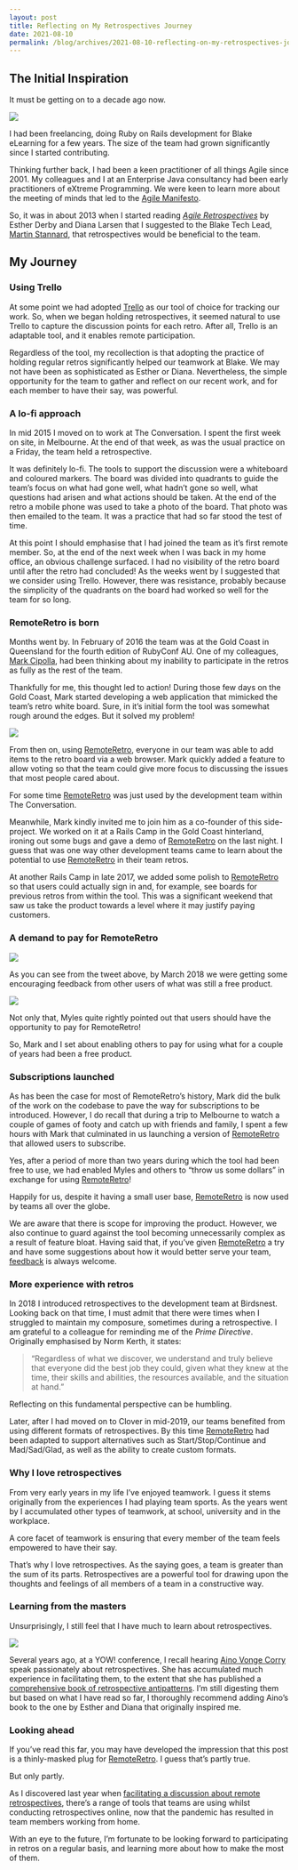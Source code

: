 ```yaml
---
layout: post
title: Reflecting on My Retrospectives Journey
date: 2021-08-10
permalink: /blog/archives/2021-08-10-reflecting-on-my-retrospectives-journey
---
```


## The Initial Inspiration

It must be getting on to a decade ago now.

[![](/assets/images/agile-retrospectives-book.jpg)](https://pragprog.com/titles/dlret/agile-retrospectives/)

I had been freelancing, doing Ruby on Rails development for Blake
eLearning for a few years. The size of the team had grown significantly
since I started contributing.

Thinking further back, I had been a keen practitioner of all things
Agile since 2001. My colleagues and I at an Enterprise Java consultancy
had been early practitioners of eXtreme Programming. We were keen to
learn more about the meeting of minds that led to the [Agile
Manifesto](https://agilemanifesto.org/).

So, it was in about 2013 when I started reading [*Agile
Retrospectives*](https://pragprog.com/titles/dlret/agile-retrospectives/)
by Esther Derby and Diana Larsen that I suggested to the Blake Tech
Lead, [Martin Stannard](https://www.linkedin.com/in/martinstannard/),
that retrospectives would be beneficial to the team.

## My Journey

### Using Trello

At some point we had adopted [Trello](https://trello.com) as our tool of
choice for tracking our work. So, when we began holding retrospectives,
it seemed natural to use Trello to capture the discussion points for
each retro. After all, Trello is an adaptable tool, and it enables
remote participation.

Regardless of the tool, my recollection is that adopting the practice of
holding regular retros significantly helped our teamwork at Blake. We
may not have been as sophisticated as Esther or Diana. Nevertheless, the
simple opportunity for the team to gather and reflect on our recent
work, and for each member to have their say, was powerful.

### A lo-fi approach

In mid 2015 I moved on to work at The Conversation. I spent the first
week on site, in Melbourne. At the end of that week, as was the usual
practice on a Friday, the team held a retrospective.

It was definitely lo-fi. The tools to support the discussion were a
whiteboard and coloured markers. The board was divided into quadrants to
guide the team’s focus on what had gone well, what hadn’t gone so well,
what questions had arisen and what actions should be taken. At the end
of the retro a mobile phone was used to take a photo of the board. That
photo was then emailed to the team. It was a practice that had so far
stood the test of time.

At this point I should emphasise that I had joined the team as it’s
first remote member. So, at the end of the next week when I was back in
my home office, an obvious challenge surfaced. I had no visibility of
the retro board until after the retro had concluded! As the weeks went
by I suggested that we consider using Trello. However, there was
resistance, probably because the simplicity of the quadrants on the
board had worked so well for the team for so long.

### RemoteRetro is born

Months went by. In February of 2016 the team was at the Gold Coast in
Queensland for the fourth edition of RubyConf AU. One of my colleagues,
[Mark Cipolla](https://www.markcipolla.com/), had been thinking about my
inability to participate in the retros as fully as the rest of the team.

Thankfully for me, this thought led to action! During those few days on
the Gold Coast, Mark started developing a web application that mimicked
the team’s retro white board. Sure, in it’s initial form the tool was
somewhat rough around the edges. But it solved my problem!

[![](/assets/images/remoteretro.jpg)](https://remoteretro.io/)

From then on, using [RemoteRetro](https://remoteretro.io/), everyone in
our team was able to add items to the retro board via a web browser.
Mark quickly added a feature to allow voting so that the team could give
more focus to discussing the issues that most people cared about.

For some time [RemoteRetro](https://remoteretro.io/) was just used by
the development team within The Conversation.

Meanwhile, Mark kindly invited me to join him as a co-founder of this
side-project. We worked on it at a Rails Camp in the Gold Coast
hinterland, ironing out some bugs and gave a demo of
[RemoteRetro](https://remoteretro.io/) on the last night. I guess that
was one way other development teams came to learn about the potential to
use [RemoteRetro](https://remoteretro.io/) in their team retros.

At another Rails Camp in late 2017, we added some polish to
[RemoteRetro](https://remoteretro.io/) so that users could actually sign
in and, for example, see boards for previous retros from within the
tool. This was a significant weekend that saw us take the product
towards a level where it may justify paying customers.

### A demand to pay for RemoteRetro

![](/assets/images/feedback-from-myles.jpg)

As you can see from the tweet above, by March 2018 we were getting some
encouraging feedback from other users of what was still a free product.

![](/assets/images/demand-from-myles.jpg)

Not only that, Myles quite rightly pointed out that users should have
the opportunity to pay for RemoteRetro!

So, Mark and I set about enabling others to pay for using what for a
couple of years had been a free product.

### Subscriptions launched

As has been the case for most of RemoteRetro’s history, Mark did the
bulk of the work on the codebase to pave the way for subscriptions to be
introduced. However, I do recall that during a trip to Melbourne to
watch a couple of games of footy and catch up with friends and family, I
spent a few hours with Mark that culminated in us launching a version of
[RemoteRetro](https://remoteretro.io/) that allowed users to subscribe.

Yes, after a period of more than two years during which the tool had
been free to use, we had enabled Myles and others to “throw us some
dollars” in exchange for using [RemoteRetro](https://remoteretro.io/)!

Happily for us, despite it having a small user base,
[RemoteRetro](https://remoteretro.io/) is now used by teams all over the
globe.

We are aware that there is scope for improving the product. However, we
also continue to guard against the tool becoming unnecessarily complex
as a result of feature bloat. Having said that, if you’ve given
[RemoteRetro](https://remoteretro.io/) a try and have some suggestions
about how it would better serve your team,
[feedback](mailto:support@remoteretro.io) is always welcome.

### More experience with retros

In 2018 I introduced retrospectives to the development team at
Birdsnest. Looking back on that time, I must admit that there were times
when I struggled to maintain my composure, sometimes during a
retrospective. I am grateful to a colleague for reminding me of the
*Prime Directive*. Originally emphasised by Norm Kerth, it states:

> “Regardless of what we discover, we understand and truly believe that
> everyone did the best job they could, given what they knew at the
> time, their skills and abilities, the resources available, and the
> situation at hand.”

Reflecting on this fundamental perspective can be humbling.

Later, after I had moved on to Clover in mid-2019, our teams benefited
from using different formats of retrospectives. By this time
[RemoteRetro](https://remoteretro.io/) had been adapted to support
alternatives such as Start/Stop/Continue and Mad/Sad/Glad, as well as
the ability to create custom formats.

### Why I love retrospectives

From very early years in my life I’ve enjoyed teamwork. I guess it stems
originally from the experiences I had playing team sports. As the years
went by I accumulated other types of teamwork, at school, university and
in the workplace.

A core facet of teamwork is ensuring that every member of the team feels
empowered to have their say.

That’s why I love retrospectives. As the saying goes, a team is greater
than the sum of its parts. Retrospectives are a powerful tool for
drawing upon the thoughts and feelings of all members of a team in a
constructive way.

### Learning from the masters

Unsurprisingly, I still feel that I have much to learn about
retrospectives.

[![](/assets/images/retrospective-antipatterns.jpg)](https://www.informit.com/store/retrospectives-antipatterns-9780136823360)

Several years ago, at a YOW! conference, I recall hearing [Aino Vonge
Corry](https://www.linkedin.com/in/ainovongecorry/) speak passionately
about retrospectives. She has accumulated much experience in
facilitating them, to the extent that she has published a [comprehensive
book of retrospective
antipatterns](https://www.informit.com/store/retrospectives-antipatterns-9780136823360).
I’m still digesting them but based on what I have read so far, I
thoroughly recommend adding Aino’s book to the one by Esther and Diana
that originally inspired me.

### Looking ahead

If you’ve read this far, you may have developed the impression that this
post is a thinly-masked plug for [RemoteRetro](https://remoteretro.io/).
I guess that’s partly true.

But only partly.

As I discovered last year when [facilitating a discussion about remote
retrospectives](https://keithpitty.com/blog/archives/2020-10-21-succeeding-with-remote-retrospectives),
there’s a range of tools that teams are using whilst conducting
retrospectives online, now that the pandemic has resulted in team
members working from home.

With an eye to the future, I’m fortunate to be looking forward to
participating in retros on a regular basis, and learning more about how
to make the most of them.
